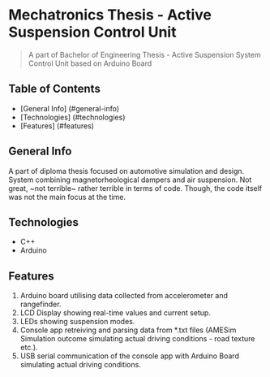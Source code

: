# Mechatronics Thesis - Active Suspension Control Unit
> A part of Bachelor of Engineering Thesis - Active Suspension System Control Unit based on Arduino Board


## Table of Contents
* [General Info] (#general-info)
* [Technologies] (#technologies)
* [Features] (#features)

## General Info
A part of diploma thesis focused on automotive simulation and design.
System combining magnetorheological dampers and air suspension.
Not great, ~not terrible~ rather terrible in terms of code.
Though, the code itself was not the main focus at the time.

## Technologies
* C++
* Arduino

## Features
1. Arduino board utilising data collected from accelerometer and rangefinder.
2. LCD Display showing real-time values and current setup.
3. LEDs showing suspension modes.
4. Console app retreiving and parsing data from *.txt files
(AMESim Simulation outcome simulating actual driving conditions - road texture etc.).
5. USB serial communication of the console app with Arduino Board simulating actual driving conditions.
